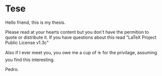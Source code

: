 # Tese

Hello friend, this is my thesis. 

Please read at your hearts content but you don't have the permition to quote or distribute it. If you have questions about this read "LaTeX Project Public License v1.3c"

Also if I ever meet you, you owe me a cup of ☕ for the privilage, assuming you find this interesting. 

Pedro.
